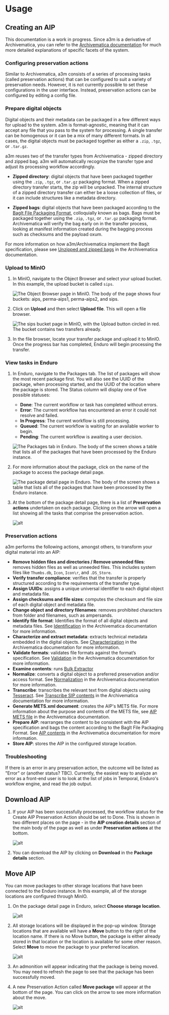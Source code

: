 # Usage

## Creating an AIP

This documentation is a work in progress. Since a3m is a derivative of
Archivematica, you can refer to the [Archivematica
documentation](https://archivematica.org/docs/latest/) for much more detailed
explanations of specific facets of the system.

### Configuring preservation actions

Similar to Archivematica, a3m consists of a series of processing tasks (called
preservation actions) that can be configured to suit a variety of preservation
needs. However, it is not currently possible to set these configurations in the
user interface. Instead, preservation actions can be configured by editing a
config file.

### Prepare digital objects

Digital objects and their metadata can be packaged in a few different ways for
upload to the system. a3m is format-agnostic, meaning that it can accept any
file that you pass to the system for processing. A single transfer can be
homogenous or it can be a mix of many different formats. In all cases, the
digital objects must be packaged together as either a `.zip`, `.tgz`, or
`.tar.gz`.

a3m reuses two of the transfer types from Archivematica - zipped directory and
zipped bag. a3m will automatically recognize the transfer type and adjust its
processing workflow accordingly.

* **Zipped directory**: digital objects that have been packaged together using
  the `.zip`, `.tgz`, or `.tar.gz` packaging format. When a zipped directory
  transfer starts, the zip will be unpacked. The internal structure of a zipped
  directory transfer can either be a loose collection of files, or it can
  include structures like a metadata directory.

* **Zipped bags**: digital objects that have been packaged according to the
  [BagIt File Packaging Format](https://tools.ietf.org/html/rfc8493),
  colloquially known as bags. Bags must be packaged together using the `.zip`,
  `.tgz`, or `.tar.gz` packaging format. Archivematica will verify the bag early
  on in the transfer process, looking at manifest information created during the
  bagging process such as checksums and the payload oxum.

For more information on how a3m/Archivematica implement the BagIt specification,
please see [Unzipped and zipped
bags](https://www.archivematica.org/docs/latest/user-manual/transfer/bags/#bags)
in the Archivematica documentation.

### Upload to MinIO

1. In MinIO, navigate to the Object Browser and select your upload bucket. In
   this example, the upload bucket is called `sips`.

   ![The Object Browser page in MinIO. The body of the page shows four buckets:
   aips, perma-aips1, perma-aips2, and sips.](screenshots/minio-buckets.jpeg)

2. Click on **Upload** and then select **Upload file**. This will open a file
   browser.

   ![The sips bucket page in MinIO, with the Upload button circled in red. The
   bucket contains two transfers already.](screenshots/minio-upload.jpeg)

3. In the file browser, locate your transfer package and upload it to MinIO.
   Once the progress bar has completed, Enduro will begin processing the
   transfer.

### View tasks in Enduro

1. In Enduro, navigate to the Packages tab. The list of packages will show the
   most recent package first. You will also see the UUID of the package, when
   processing started, and the UUID of the location where the package is stored.
   The Status column will display one of five possible statuses:

   * **Done**: The current workflow or task has completed without errors.
   * **Error**: The current workflow has encountered an error it could not
     resolve and failed.
   * **In Progress**: The current workflow is still processing.
   * **Queued**: The current workflow is waiting for an available worker to begin.
   * **Pending**: The current workflow is awaiting a user decision.

   ![The Packages tab in Enduro. The body of the screen shows a table that lists
   all of the packages that have been processed by the Enduro
   instance.](screenshots/enduro-packages-tab.jpeg)

1. For more information about the package, click on the name of the package to
   access the package detail page.

   ![The package detail page in Enduro. The body of the screen shows a table that lists
   all of the packages that have been processed by the Enduro
   instance.](screenshots/enduro-package-detail.jpeg)

2. At the bottom of the package detail page, there is a list of **Preservation
   actions** undertaken on each package. Clicking on the arrow will open a list
   showing all the tasks that comprise the preservation action.

   ![alt](screenshots/enduro-preservation-actions-expand.jpeg)

### Preservation actions

a3m performs the following actions, amongst others, to transform your digital
material into an AIP:

* **Remove hidden files and directories / Remove unneeded files**: removes
  hidden files as well as unneeded files. This includes system files like
  `Thumbs.db`, `Icon`, `Icon\r`, and `.DS_Store`.
* **Verify transfer compliance**: verifies that the transfer is properly
  structured according to the requirements of the transfer type.
* **Assign UUIDs**: assigns a unique universal identifier to each digital
  object and metadata file.
* **Assign checksums and file sizes**: computes the checksum and file size of
  each digital object and metadata file.
* **Change object and directory filenames**: removes prohibited characters from
  folder and filenames, such as ampersands.
* **Identify file format**: Identifies the format of all digital objects and
  metadata files. See
  [Identification](https://www.archivematica.org/en/docs/archivematica-latest/user-manual/preservation/preservation-planning/#identification)
  in the Archivematica documentation for more information.
* **Characterize and extract metadata**: extracts technical metadata embedded in
  the digital objects. See
  [Characterization](https://www.archivematica.org/en/docs/archivematica-latest/user-manual/preservation/preservation-planning/#characterization)
  in the Archivematica documentation for more information.
* **Validate formats**: validates file formats against the format’s
  specification. See
  [Validation](https://www.archivematica.org/en/docs/archivematica-latest/user-manual/preservation/preservation-planning/#validation)
  in the Archivematica documentation for more information.
* **Examine contents**: runs [Bulk
  Extractor](https://github.com/simsong/bulk_extractor/wiki)
* **Normalize**: converts a digital object to a preferred preservation and/or
  access format. See
  [Normalization](https://www.archivematica.org/en/docs/archivematica-latest/user-manual/ingest/ingest/#normalize)
  in the Archivematica documentation for more information.
* **Transcribe**: transcribes the relevant text from digital objects using
  [Tesseract](https://github.com/tesseract-ocr/). See
  [Transcribe SIP contents](https://www.archivematica.org/en/docs/archivematica-1.14/user-manual/ingest/ingest/#transcribe-contents)
  in the Archivematica documentation for more information.
* **Generate METS.xml document**: creates the AIP's METS file. For more
  information about the purpose and contents of the METS file, see [AIP METS
  file](https://www.archivematica.org/en/docs/archivematica-1.14/user-manual/archival-storage/aip-structure/#aip-mets)
  in the Archivematica documentation.
* **Prepare AIP**: rearranges the content to be consistent with the AIP
  specification and bags the content according to the BagIt File Packaging
  Format. See [AIP
  contents](https://www.archivematica.org/en/docs/archivematica-1.14/user-manual/archival-storage/aip-structure/#aip-contents)
  in the Archivematica documentation for more information.
* **Store AIP**: stores the AIP in the configured storage location.

### Troubleshooting

If there is an error in any preservation action, the outcome will be listed as
"Error" or (another status? TBC). Currently, the easiest way to analyze an error
as a front-end user is to look at the list of jobs in Temporal, Enduro's
workflow engine, and read the job output.


## Download AIP

1. If your AIP has been successfully processed, the workflow status for the
   Create AIP Preservation Action should be set to Done. This is shown in two
   different places on the page - in the **AIP creation details** section of the
   main body of the page as well as under **Preservation actions** at the
   bottom.

   ![alt](screenshots/enduro-create-aip-done.jpeg)

2. You can download the AIP by clicking on **Download** in the **Package
   details** section.

## Move AIP

You can move packages to other storage locations that have been connected to the
Enduro instance. In this example, all of the storage locations are configured
through MinIO.

1. On the package detail page in Enduro, select **Choose storage location**.

   ![alt](screenshots/enduro-choose-storage-location.jpeg)

2. All storage locations will be displayed in the pop-up window. Storage
   locations that are available will have a **Move** button to the right of the
   location name. If there is no Move button, the package is either already
   stored in that location or the location is available for some other reason.
   Select **Move** to move the package to your preferred location.

   ![alt](screenshots/enduro-available-storage-locations.jpeg)

3. An admonition will appear indicating that the package is being moved. You may
   need to refresh the page to see that the package has been successfully moved.

4. A new Preservation Action called **Move package** will appear at the bottom
   of the page. You can click on the arrow to see more information about the
   move.

   ![alt](screenshots/enduro-move-preservation-action.jpeg)
